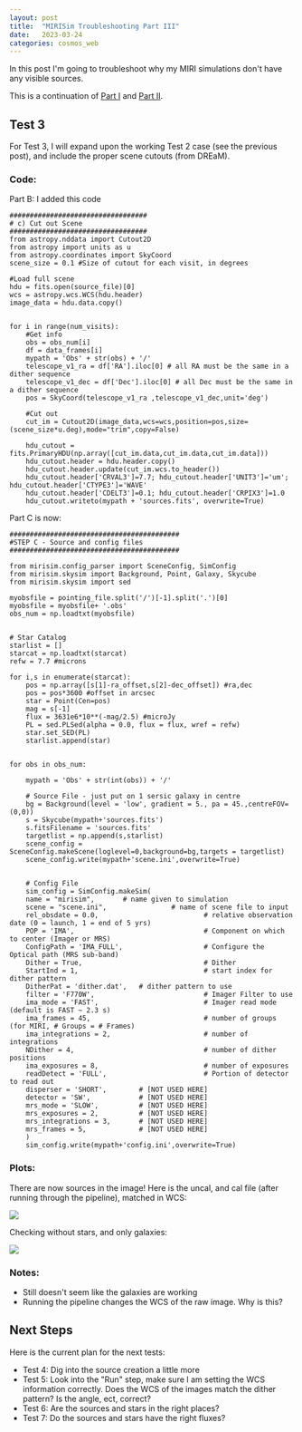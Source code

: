 ```yaml
---
layout: post
title:  "MIRISim Troubleshooting Part III"
date:   2023-03-24
categories: cosmos_web
---
```


In this post I'm going to troubleshoot why my MIRI simulations don't have any visible sources.

This is a continuation of <a href="https://ndrakos.github.io/blog/cosmos_web/MIRISim_Troubleshooting_Part_I/">Part I</a> and <a href="https://ndrakos.github.io/blog/cosmos_web/MIRISim_Troubleshooting_Part_II/">Part II</a>.


## Test 3

For Test 3, I will expand upon the working Test 2 case (see the previous post), and include the proper scene cutouts (from DREaM).



### Code:

Part B: I added this code

```
##################################
# c) Cut out Scene
##################################
from astropy.nddata import Cutout2D
from astropy import units as u
from astropy.coordinates import SkyCoord
scene_size = 0.1 #Size of cutout for each visit, in degrees

#Load full scene
hdu = fits.open(source_file)[0]
wcs = astropy.wcs.WCS(hdu.header)
image_data = hdu.data.copy()


for i in range(num_visits):
    #Get info
    obs = obs_num[i]
    df = data_frames[i]
    mypath = 'Obs' + str(obs) + '/'
    telescope_v1_ra = df['RA'].iloc[0] # all RA must be the same in a dither sequence
    telescope_v1_dec = df['Dec'].iloc[0] # all Dec must be the same in a dither sequence
    pos = SkyCoord(telescope_v1_ra ,telescope_v1_dec,unit='deg')

    #Cut out
    cut_im = Cutout2D(image_data,wcs=wcs,position=pos,size=(scene_size*u.deg),mode="trim",copy=False)

    hdu_cutout = fits.PrimaryHDU(np.array([cut_im.data,cut_im.data,cut_im.data]))
    hdu_cutout.header = hdu.header.copy()
    hdu_cutout.header.update(cut_im.wcs.to_header())
    hdu_cutout.header['CRVAL3']=7.7; hdu_cutout.header['UNIT3']='um'; hdu_cutout.header['CTYPE3']='WAVE'
    hdu_cutout.header['CDELT3']=0.1; hdu_cutout.header['CRPIX3']=1.0
    hdu_cutout.writeto(mypath + 'sources.fits', overwrite=True)
```

Part C is now:

```
##########################################
#STEP C - Source and config files
##########################################

from mirisim.config_parser import SceneConfig, SimConfig
from mirisim.skysim import Background, Point, Galaxy, Skycube
from mirisim.skysim import sed

myobsfile = pointing_file.split('/')[-1].split('.')[0]
myobsfile = myobsfile+ '.obs'
obs_num = np.loadtxt(myobsfile)


# Star Catalog
starlist = []
starcat = np.loadtxt(starcat)
refw = 7.7 #microns

for i,s in enumerate(starcat):
    pos = np.array([s[1]-ra_offset,s[2]-dec_offset]) #ra,dec
    pos = pos*3600 #offset in arcsec
    star = Point(Cen=pos)
    mag = s[-1]
    flux = 3631e6*10**(-mag/2.5) #microJy
    PL = sed.PLSed(alpha = 0.0, flux = flux, wref = refw)
    star.set_SED(PL)
    starlist.append(star)


for obs in obs_num:

    mypath = 'Obs' + str(int(obs)) + '/'

    # Source File - just put on 1 sersic galaxy in centre
    bg = Background(level = 'low', gradient = 5., pa = 45.,centreFOV=(0,0))
    s = Skycube(mypath+'sources.fits')
    s.fitsFilename = 'sources.fits'
    targetlist = np.append(s,starlist)
    scene_config = SceneConfig.makeScene(loglevel=0,background=bg,targets = targetlist)
    scene_config.write(mypath+'scene.ini',overwrite=True)


    # Config File
    sim_config = SimConfig.makeSim(
    name = "mirisim",    	# name given to simulation
    scene = "scene.ini", 				# name of scene file to input
    rel_obsdate = 0.0,          				# relative observation date (0 = launch, 1 = end of 5 yrs)
    POP = 'IMA',                				# Component on which to center (Imager or MRS)
    ConfigPath = 'IMA_FULL', 					# Configure the Optical path (MRS sub-band)
    Dither = True,             				    # Dither
    StartInd = 1,               				# start index for dither pattern
    DitherPat = 'dither.dat', 	# dither pattern to use
    filter = 'F770W',          					# Imager Filter to use
    ima_mode = 'FAST',         					# Imager read mode (default is FAST ~ 2.3 s)
    ima_frames = 45,            				# number of groups (for MIRI, # Groups = # Frames)
    ima_integrations = 2,      					# number of integrations
    NDither = 4,                				# number of dither positions
    ima_exposures = 8,         					# number of exposures
    readDetect = 'FULL',         				# Portion of detector to read out
    disperser = 'SHORT',        # [NOT USED HERE]
    detector = 'SW',            # [NOT USED HERE]
    mrs_mode = 'SLOW',          # [NOT USED HERE]
    mrs_exposures = 2,          # [NOT USED HERE]
    mrs_integrations = 3,       # [NOT USED HERE]
    mrs_frames = 5,             # [NOT USED HERE]
    )
    sim_config.write(mypath+'config.ini',overwrite=True)
```

### Plots:

There are now sources in the image! Here is the uncal, and cal file (after running through the pipeline), matched in WCS:

<img src="{{ site.baseurl }}/assets/plots/20230324_Test3a.png">

Checking without stars, and only galaxies:

<img src="{{ site.baseurl }}/assets/plots/20230324_Test3b.png">


### Notes:

- Still doesn't seem like the galaxies are working
- Running the pipeline changes the WCS of the raw image. Why is this?


## Next Steps

Here is the current plan for the next tests:

- Test 4: Dig into the source creation a little more
- Test 5: Look into the "Run" step, make sure I am setting the WCS information correctly. Does the WCS of the images match the dither pattern? Is the angle, ect, correct?
- Test 6: Are the sources and stars in the right places?
- Test 7: Do the sources and stars have the right fluxes?
